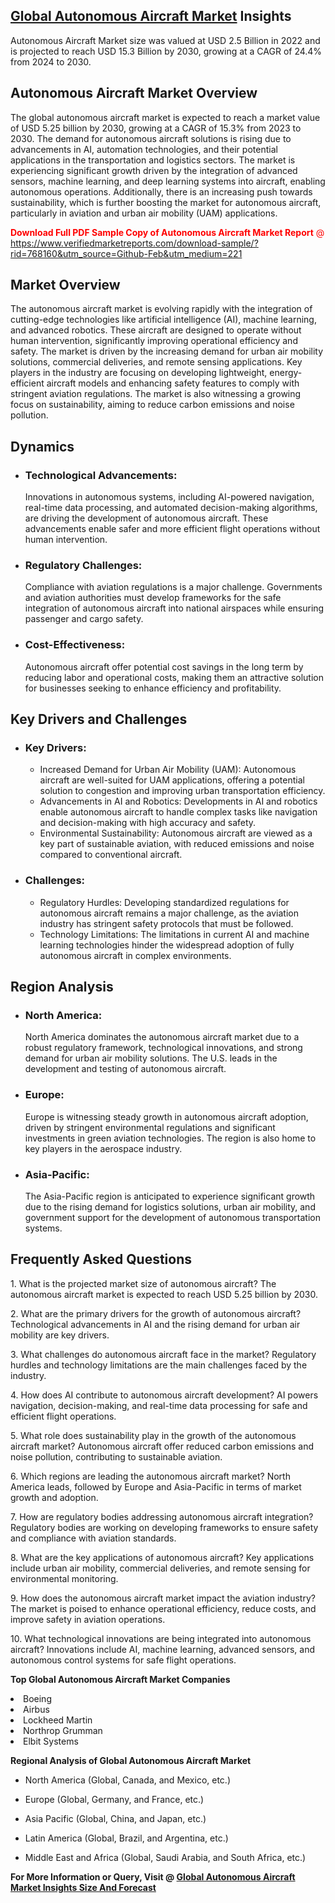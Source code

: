 <h2><a href="https://www.verifiedmarketreports.com/download-sample/?rid=768160&amp;utm_source=Github&amp;utm_medium=221" target="_blank">Global Autonomous Aircraft Market</a> Insights</h2><p>Autonomous Aircraft Market size was valued at USD 2.5 Billion in 2022 and is projected to reach USD 15.3 Billion by 2030, growing at a CAGR of 24.4% from 2024 to 2030.</p><p> <h2>Autonomous Aircraft Market Overview</h2> <p>The global autonomous aircraft market is expected to reach a market value of USD 5.25 billion by 2030, growing at a CAGR of 15.3% from 2023 to 2030. The demand for autonomous aircraft solutions is rising due to advancements in AI, automation technologies, and their potential applications in the transportation and logistics sectors. The market is experiencing significant growth driven by the integration of advanced sensors, machine learning, and deep learning systems into aircraft, enabling autonomous operations. Additionally, there is an increasing push towards sustainability, which is further boosting the market for autonomous aircraft, particularly in aviation and urban air mobility (UAM) applications.</p> <p><p><span class=""><span style="color: #ff0000;"><strong>Download Full PDF Sample Copy of Autonomous Aircraft Market Report</strong> @ </span><a href="https://www.verifiedmarketreports.com/download-sample/?rid=768160&amp;utm_source=Github-Feb&amp;utm_medium=221" target="_blank">https://www.verifiedmarketreports.com/download-sample/?rid=768160&amp;utm_source=Github-Feb&amp;utm_medium=221</a></span></p></p> <h2>Market Overview</h2> <p>The autonomous aircraft market is evolving rapidly with the integration of cutting-edge technologies like artificial intelligence (AI), machine learning, and advanced robotics. These aircraft are designed to operate without human intervention, significantly improving operational efficiency and safety. The market is driven by the increasing demand for urban air mobility solutions, commercial deliveries, and remote sensing applications. Key players in the industry are focusing on developing lightweight, energy-efficient aircraft models and enhancing safety features to comply with stringent aviation regulations. The market is also witnessing a growing focus on sustainability, aiming to reduce carbon emissions and noise pollution.</p> <h2>Dynamics</h2> <ul> <li><h3>Technological Advancements: </h3>Innovations in autonomous systems, including AI-powered navigation, real-time data processing, and automated decision-making algorithms, are driving the development of autonomous aircraft. These advancements enable safer and more efficient flight operations without human intervention.</li> <li><h3>Regulatory Challenges:</h3>Compliance with aviation regulations is a major challenge. Governments and aviation authorities must develop frameworks for the safe integration of autonomous aircraft into national airspaces while ensuring passenger and cargo safety.</li> <li><h3>Cost-Effectiveness: </h3>Autonomous aircraft offer potential cost savings in the long term by reducing labor and operational costs, making them an attractive solution for businesses seeking to enhance efficiency and profitability.</li> </ul> <h2>Key Drivers and Challenges</h2> <ul> <li><h3>Key Drivers:</h3> <ul> <li>Increased Demand for Urban Air Mobility (UAM): Autonomous aircraft are well-suited for UAM applications, offering a potential solution to congestion and improving urban transportation efficiency.</li> <li>Advancements in AI and Robotics: Developments in AI and robotics enable autonomous aircraft to handle complex tasks like navigation and decision-making with high accuracy and safety.</li> <li>Environmental Sustainability: Autonomous aircraft are viewed as a key part of sustainable aviation, with reduced emissions and noise compared to conventional aircraft.</li> </ul> </li> <li><h3>Challenges:</h3> <ul> <li>Regulatory Hurdles: Developing standardized regulations for autonomous aircraft remains a major challenge, as the aviation industry has stringent safety protocols that must be followed.</li> <li>Technology Limitations: The limitations in current AI and machine learning technologies hinder the widespread adoption of fully autonomous aircraft in complex environments.</li> </ul> </li> </ul> <h2>Region Analysis</h2> <ul> <li><h3>North America:</h3> North America dominates the autonomous aircraft market due to a robust regulatory framework, technological innovations, and strong demand for urban air mobility solutions. The U.S. leads in the development and testing of autonomous aircraft.</li> <li><h3>Europe:</h3> Europe is witnessing steady growth in autonomous aircraft adoption, driven by stringent environmental regulations and significant investments in green aviation technologies. The region is also home to key players in the aerospace industry.</li> <li><h3>Asia-Pacific:</h3> The Asia-Pacific region is anticipated to experience significant growth due to the rising demand for logistics solutions, urban air mobility, and government support for the development of autonomous transportation systems.</li> </ul> <h2>Frequently Asked Questions</h2> <p>1. What is the projected market size of autonomous aircraft? The autonomous aircraft market is expected to reach USD 5.25 billion by 2030.</p> <p>2. What are the primary drivers for the growth of autonomous aircraft? Technological advancements in AI and the rising demand for urban air mobility are key drivers.</p> <p>3. What challenges do autonomous aircraft face in the market? Regulatory hurdles and technology limitations are the main challenges faced by the industry.</p> <p>4. How does AI contribute to autonomous aircraft development? AI powers navigation, decision-making, and real-time data processing for safe and efficient flight operations.</p> <p>5. What role does sustainability play in the growth of the autonomous aircraft market? Autonomous aircraft offer reduced carbon emissions and noise pollution, contributing to sustainable aviation.</p> <p>6. Which regions are leading the autonomous aircraft market? North America leads, followed by Europe and Asia-Pacific in terms of market growth and adoption.</p> <p>7. How are regulatory bodies addressing autonomous aircraft integration? Regulatory bodies are working on developing frameworks to ensure safety and compliance with aviation standards.</p> <p>8. What are the key applications of autonomous aircraft? Key applications include urban air mobility, commercial deliveries, and remote sensing for environmental monitoring.</p> <p>9. How does the autonomous aircraft market impact the aviation industry? The market is poised to enhance operational efficiency, reduce costs, and improve safety in aviation operations.</p> <p>10. What technological innovations are being integrated into autonomous aircraft? Innovations include AI, machine learning, advanced sensors, and autonomous control systems for safe flight operations.</p> </p><p><strong>Top Global Autonomous Aircraft Market Companies</strong></p><div data-test-id=""><p><li>Boeing</li><li> Airbus</li><li> Lockheed Martin</li><li> Northrop Grumman</li><li> Elbit Systems</li></p><div><strong>Regional Analysis of&nbsp;Global Autonomous Aircraft Market</strong></div><ul><li dir="ltr"><p dir="ltr">North America&nbsp;(Global, Canada, and Mexico, etc.)</p></li><li dir="ltr"><p dir="ltr">Europe (Global, Germany, and France, etc.)</p></li><li dir="ltr"><p dir="ltr">Asia Pacific&nbsp;(Global, China, and Japan, etc.)</p></li><li dir="ltr"><p dir="ltr">Latin America&nbsp;(Global, Brazil, and Argentina, etc.)</p></li><li dir="ltr">Middle East and Africa&nbsp;(Global, Saudi Arabia, and South Africa, etc.)</li></ul><p><strong>For More Information or Query, Visit @&nbsp;</strong><strong><a href="https://www.verifiedmarketreports.com/product/autonomous-aircraft-market/?utm_source=Github&amp;utm_medium=221" target="_blank">Global Autonomous Aircraft Market Insights Size And Forecast</a></strong></p></div>
